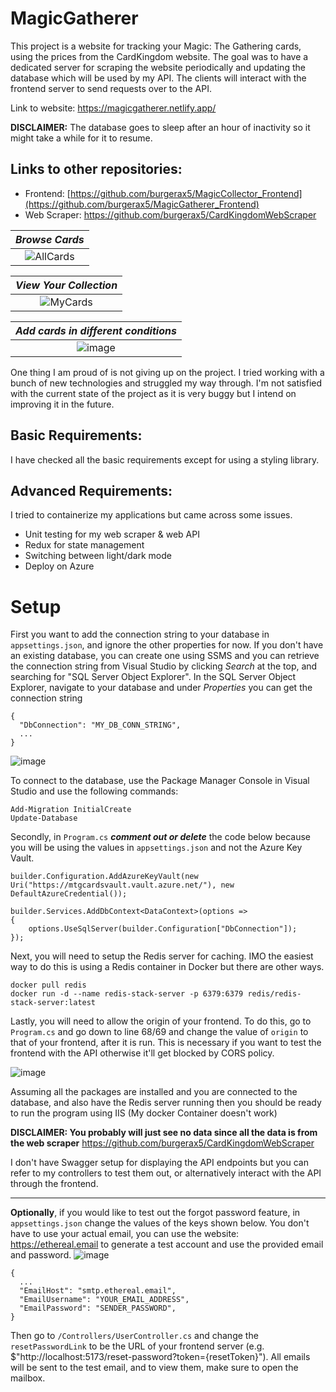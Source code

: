 # MagicGatherer
This project is a website for tracking your Magic: The Gathering cards, using the prices from the CardKingdom website. The goal was to have a dedicated server for scraping the website periodically and updating the database which will be used by my API. The clients will interact with the frontend server to send requests over to the API.

Link to website: https://magicgatherer.netlify.app/

**DISCLAIMER:** The database goes to sleep after an hour of inactivity so it might take a while for it to resume.

## Links to other repositories:
- Frontend: [https://github.com/burgerax5/MagicCollector_Frontend](https://github.com/burgerax5/MagicGatherer_Frontend)
- Web Scraper: https://github.com/burgerax5/CardKingdomWebScraper

| *Browse Cards* |
| :--: |
|![AllCards](https://github.com/user-attachments/assets/47e34233-d055-4596-babc-a1509c93c831) |

| *View Your Collection* |
| :--: |
| ![MyCards](https://github.com/user-attachments/assets/a57d7745-1c49-4b02-ab0c-19507f6076d5) |

| *Add cards in different conditions* |
| :--: |
| ![image](https://github.com/user-attachments/assets/ae24f711-b0e2-4f37-af37-1faf9870d322) |

One thing I am proud of is not giving up on the project. I tried working with a bunch of new technologies and struggled my way through. I'm not satisfied with the current state of the project as it is very buggy but I intend on improving it in the future.

## Basic Requirements:
I have checked all the basic requirements except for using a styling library.

## Advanced Requirements:
I tried to containerize my applications but came across some issues.
- Unit testing for my web scraper & web API
- Redux for state management
- Switching between light/dark mode
- Deploy on Azure

# Setup
First you want to add the connection string to your database in `appsettings.json`, and ignore the other properties for now. If you don't have an existing database, you can create one using SSMS and you can retrieve the connection string from Visual Studio by clicking _Search_ at the top, and searching for "SQL Server Object Explorer". In the SQL Server Object Explorer, navigate to your database and under _Properties_ you can get the connection string
```
{
  "DbConnection": "MY_DB_CONN_STRING",
  ...
}
```
![image](https://github.com/user-attachments/assets/dc0af435-11ef-4c15-b1a3-0ebd71ff0144)

To connect to the database, use the Package Manager Console in Visual Studio and use the following commands:
```
Add-Migration InitialCreate
Update-Database
```
Secondly, in `Program.cs` _**comment out or delete**_ the code below because you will be using the values in `appsettings.json` and not the Azure Key Vault.
```
builder.Configuration.AddAzureKeyVault(new Uri("https://mtgcardsvault.vault.azure.net/"), new DefaultAzureCredential());

builder.Services.AddDbContext<DataContext>(options =>
{
	options.UseSqlServer(builder.Configuration["DbConnection"]);
});
```

Next, you will need to setup the Redis server for caching. IMO the easiest way to do this is using a Redis container in Docker but there are other ways.
```
docker pull redis
docker run -d --name redis-stack-server -p 6379:6379 redis/redis-stack-server:latest
```
Lastly, you will need to allow the origin of your frontend. To do this, go to `Program.cs` and go down to line 68/69 and change the value of `origin` to that of your frontend, after it is run. This is necessary if you want to test the frontend with the API otherwise it'll get blocked by CORS policy.

![image](https://github.com/user-attachments/assets/75db2044-4812-41b5-904a-691ce3f8d97a)

Assuming all the packages are installed and you are connected to the database, and also have the Redis server running then you should be ready to run the program using IIS (My docker Container doesn't work)

**DISCLAIMER: You probably will just see no data since all the data is from the web scraper** https://github.com/burgerax5/CardKingdomWebScraper

I don't have Swagger setup for displaying the API endpoints but you can refer to my controllers to test them out, or alternatively interact with the API through the frontend.

---
**Optionally**, if you would like to test out the forgot password feature, in `appsettings.json` change the values of the keys shown below. You don't have to use your actual email, you can use the website: https://ethereal.email to generate a test account and use the provided email and password.
![image](https://github.com/user-attachments/assets/0f69d54c-f7e1-4fc6-a49e-de4e128c3610)
```
{
  ...
  "EmailHost": "smtp.ethereal.email",
  "EmailUsername": "YOUR_EMAIL_ADDRESS",
  "EmailPassword": "SENDER_PASSWORD",
}
```
Then go to `/Controllers/UserController.cs` and change the `resetPasswordLink` to be the URL of your frontend server (e.g. $"http://localhost:5173/reset-password?token={resetToken}"). All emails will be sent to the test email, and to view them, make sure to open the mailbox.
